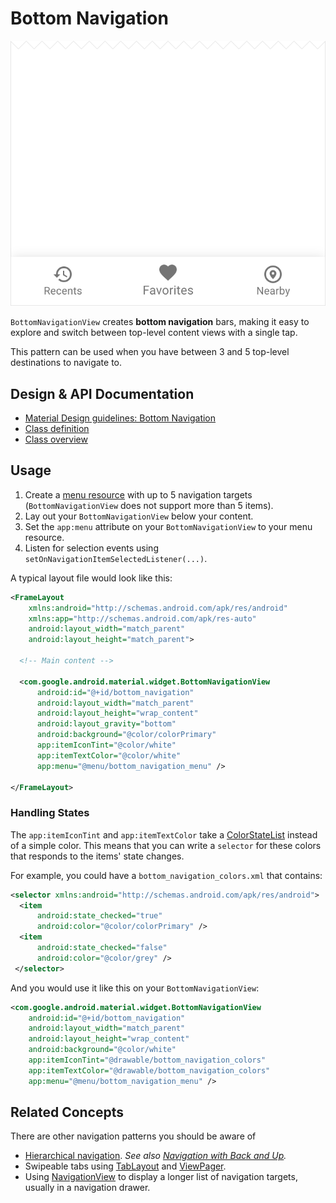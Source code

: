 <!--docs:
title: "Bottom Navigation"
layout: detail
section: components
excerpt: "Bottom navigation bars make it easy to explore and switch between top-level views in a single tap."
iconId: bottom_navigation
path: /catalog/bottom-navigation-view/
-->

# Bottom Navigation

![Bottom Navigation](assets/bottom-navigation.svg)
<!--{: .article__asset.article__asset--screenshot }-->

`BottomNavigationView` creates **bottom navigation** bars, making it easy to
explore and switch between top-level content views with a single tap.

This pattern can be used when you have between 3 and 5 top-level destinations to
navigate to.

## Design & API Documentation

-   [Material Design guidelines: Bottom
    Navigation](https://material.io/guidelines/components/bottom-navigation.html)
    <!--{: .icon-list-item.icon-list-item--spec }-->
-   [Class
    definition](https://github.com/material-components/material-components-android/tree/master/lib/java/com/google/android/material/widget/BottomNavigationView.java)
    <!--{: .icon-list-item.icon-list-item--link }-->
    <!-- Styles for list items requiring icons instead of standard bullets. -->
-   [Class
    overview](https://developer.android.com/reference/com/google/android/material/widget/BottomNavigationView.html)
    <!--{: .icon-list-item.icon-list-item--link }--> <!--{: .icon-list }-->

## Usage

1. Create a [menu
resource](https://developer.android.com/guide/topics/resources/menu-resource.html)
with up to 5 navigation targets (`BottomNavigationView` does not support more than
5 items).
2. Lay out your `BottomNavigationView` below your content.
3. Set the `app:menu` attribute on your `BottomNavigationView` to your menu
resource.
4. Listen for selection events using `setOnNavigationItemSelectedListener(...)`.

A typical layout file would look like this:

```xml
<FrameLayout
    xmlns:android="http://schemas.android.com/apk/res/android"
    xmlns:app="http://schemas.android.com/apk/res-auto"
    android:layout_width="match_parent"
    android:layout_height="match_parent">

  <!-- Main content -->

  <com.google.android.material.widget.BottomNavigationView
      android:id="@+id/bottom_navigation"
      android:layout_width="match_parent"
      android:layout_height="wrap_content"
      android:layout_gravity="bottom"
      android:background="@color/colorPrimary"
      app:itemIconTint="@color/white"
      app:itemTextColor="@color/white"
      app:menu="@menu/bottom_navigation_menu" />

</FrameLayout>
```

### Handling States

The `app:itemIconTint` and `app:itemTextColor` take a
[ColorStateList](https://developer.android.com/reference/android/content/res/ColorStateList.html)
instead of a simple color. This means that you can write a `selector` for these
colors that responds to the items' state changes.

For example, you could have a `bottom_navigation_colors.xml` that contains:

```xml
<selector xmlns:android="http://schemas.android.com/apk/res/android">
  <item
      android:state_checked="true"
      android:color="@color/colorPrimary" />
  <item
      android:state_checked="false"
      android:color="@color/grey" />
 </selector>
```

And you would use it like this on your `BottomNavigationView`:

```xml
<com.google.android.material.widget.BottomNavigationView
    android:id="@+id/bottom_navigation"
    android:layout_width="match_parent"
    android:layout_height="wrap_content"
    android:background="@color/white"
    app:itemIconTint="@drawable/bottom_navigation_colors"
    app:itemTextColor="@drawable/bottom_navigation_colors"
    app:menu="@menu/bottom_navigation_menu" />
```

## Related Concepts

There are other navigation patterns you should be aware of

-   [Hierarchical navigation](https://developer.android.com/training/implementing-navigation/index.html).
    *See also [Navigation with Back and
    Up](https://developer.android.com/design/patterns/navigation.html).*
-   Swipeable tabs using [TabLayout](TabLayout.md) and
    [ViewPager](https://developer.android.com/reference/android/support/v4/view/ViewPager.html).
-   Using [NavigationView](NavigationView.md) to display a longer list of
    navigation targets, usually in a navigation drawer.
